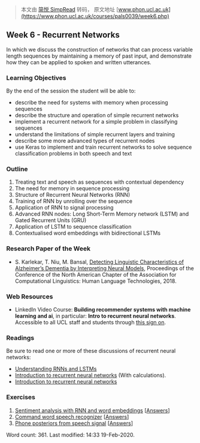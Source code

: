 > 本文由 [简悦 SimpRead](http://ksria.com/simpread/) 转码， 原文地址 [www.phon.ucl.ac.uk](https://www.phon.ucl.ac.uk/courses/pals0039/week6.php)

Week 6 - Recurrent Networks
---------------------------

In which we discuss the construction of networks that can process variable length sequences by maintaining a memory of past input, and demonstrate how they can be applied to spoken and written utterances.

### Learning Objectives

By the end of the session the student will be able to:

*   describe the need for systems with memory when processing sequences
*   describe the structure and operation of simple recurrent networks
*   implement a recurrent network for a simple problem in classifying sequences
*   understand the limitations of simple recurrent layers and training
*   describe some more advanced types of recurrent nodes
*   use Keras to implement and train recurrent networks to solve sequence classification problems in both speech and text

### Outline

1.  Treating text and speech as sequences with contextual dependency
2.  The need for memory in sequence processing
3.  Structure of Recurrent Neural Networks (RNN)
4.  Training of RNN by unrolling over the sequence
5.  Application of RNN to signal processing
6.  Advanced RNN nodes: Long Short-Term Memory network (LSTM) and Gated Recurrent Units (GRU)
7.  Application of LSTM to sequence classification
8.  Contextualised word embeddings with bidirectional LSTMs

### Research Paper of the Week

*   S. Karlekar, T. Niu, M. Bansal, [Detecting Linguistic Characteristics of Alzheimer’s Dementia by Interpreting Neural Models](https://www.aclweb.org/anthology/N18-2110.pdf), Proceedings of the Conference of the North American Chapter of the Association for Computational Linguistics: Human Language Technologies, 2018.

### Web Resources

*   LinkedIn Video Course: **Building recommender systems with machine learning and ai**, in particular: **Intro to recurrent neural networks**. Accessible to all UCL staff and students through [this sign on](https://www.linkedin.com/checkpoint/enterprise/login/69919578?application=learning).

### Readings

Be sure to read one or more of these discussions of recurrent neural networks:

*   [Understanding RNNs and LSTMs](http://colah.github.io/posts/2015-08-Understanding-LSTMs/)
*   [Introduction to recurrent neural networks](https://www.analyticsvidhya.com/blog/2017/12/introduction-to-recurrent-neural-networks/) (With calculations).
*   [Introduction to recurrent neural networks](https://www.jeremyjordan.me/introduction-to-recurrent-neural-networks/)

### Exercises

1.  [Sentiment analysis with RNN and word embeddings](https://colab.research.google.com/github/mhuckvale/pals0039/blob/master/Exercise_6_1.ipynb) [[Answers](https://colab.research.google.com/github/mhuckvale/pals0039/blob/master/Answers_6_1.ipynb)]
2.  [Command word speech recognizer](https://colab.research.google.com/github/mhuckvale/pals0039/blob/master/Exercise_6_2.ipynb) [[Answers](https://colab.research.google.com/github/mhuckvale/pals0039/blob/master/Answers_6_2.ipynb)]
3.  [Phone posteriors from speech signal](https://colab.research.google.com/github/mhuckvale/pals0039/blob/master/Exercise_6_3.ipynb) [[Answers](https://colab.research.google.com/github/mhuckvale/pals0039/blob/master/Answers_6_3.ipynb)]

Word count: 361. Last modified: 14:33 19-Feb-2020.